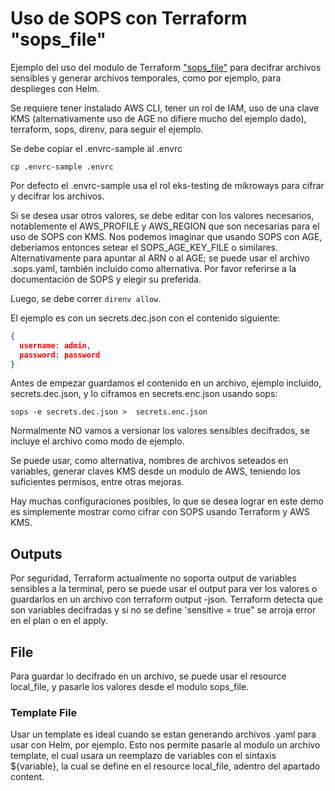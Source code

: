 # Uso de SOPS con Terraform "sops_file"

Ejemplo del uso del modulo de Terraform
["sops_file"](https://registry.terraform.io/providers/carlpett/sops/latest/docs/data-sources/file) para decifrar archivos sensibles y generar archivos temporales, como por ejemplo, para desplieges con Helm. 

Se requiere tener instalado AWS CLI, tener un rol de IAM, uso de una clave KMS (alternativamente uso de AGE no difiere mucho del ejemplo dado), terraform, sops, direnv, para seguir el ejemplo. 

Se debe copiar el .envrc-sample al .envrc 
```
cp .envrc-sample .envrc 
```
Por defecto el .envrc-sample usa el rol eks-testing de mikroways para cifrar y
decifrar los archivos. 

Si se desea usar otros valores, se debe editar con los valores necesarios, notablemente el AWS_PROFILE y
AWS_REGION que son necesarias para el uso de SOPS con KMS. Nos podemos imaginar que
usando SOPS con AGE, deberíamos entonces setear el SOPS_AGE_KEY_FILE o
similares. Alternativamente para apuntar al ARN o al AGE; se puede usar el
archivo .sops.yaml, también incluido como alternativa. Por favor referirse a la
documentación de SOPS y elegir su preferida.

Luego, se debe correr `direnv allow`.

El ejemplo es con un secrets.dec.json con el contenido siguiente: 

```json
{
  username: admin,
  password: password
}
```
Antes de empezar guardamos el contenido en un archivo, ejemplo incluido,
secrets.dec.json, y lo ciframos en secrets.enc.json usando sops:
```
sops -e secrets.dec.json >  secrets.enc.json
```
Normalmente NO vamos a versionar los valores sensibles decifrados, se incluye 
el archivo como modo de ejemplo.

Se puede usar, como alternativa, nombres de archivos seteados en
variables, generar claves KMS desde un modulo de AWS, teniendo los
suficientes permisos, entre otras mejoras. 

Hay muchas configuraciones posibles, lo que se desea 
lograr en este demo es simplemente mostrar como cifrar con SOPS usando
Terraform y AWS KMS.


## Outputs 

Por seguridad, Terraform actualmente no soporta output de variables sensibles a la terminal, pero se puede usar el
output para ver los valores o guardarlos en un archivo con terraform output -json. Terraform detecta que son
variables decifradas y si no se define 'sensitive = true" se arroja error en el
plan o en el apply.

## File 

Para guardar lo decifrado en un archivo, se puede usar el resource local_file, y
pasarle los valores desde el modulo sops_file. 

### Template File

Usar un template es ideal cuando se estan generando archivos .yaml para usar con
Helm, por ejemplo. Esto nos permite pasarle al modulo un archivo template, el
cual usara un reemplazo de variables con el sintaxis ${variable}, la cual se
define en el resource local_file, adentro del apartado content. 


